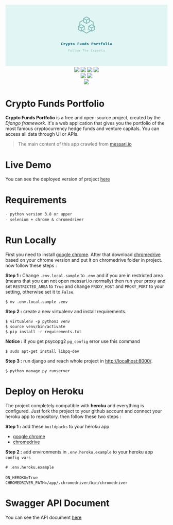 <p align="center">
  <img src="icon.png"><br/>

  <img src="https://img.shields.io/badge/license-GPL--3-blue?logo=gnu">
  <img src="https://img.shields.io/badge/python-%3E=3.8-blue?logo=python&logoColor=white">
  <img src="https://img.shields.io/badge/os-linux-blue?logo=linux&logoColor=white">
  <img src= "https://img.shields.io/badge/crawler-selenium-blue?logo=selenium&logoColor=white"><br/>
  <img src= "https://img.shields.io/badge/document-swagger-green?logo=swagger&logoColor=white">
  <img src="https://img.shields.io/badge/web-Django-green?logo=django&logoColor=white"><br/>
  <img src= "https://img.shields.io/badge/deployment-heroku-purple?logo=heroku&logoColor=white"><br/>
</p>

# Crypto Funds Portfolio
**Crypto Funds Portfolio** is a free and open-source project, created by the _Django framework_. It's a web application that gives you the portfolio of the most famous cryptocurrency hedge funds and venture capitals.
You can access all data through UI or APIs.

> The main content of this app crawled from [messari.io](https://messari.io/)

# Live Demo

You can see the deployed version of project [here](https://crypto-funds-portfolio.herokuapp.com/)

# Requirements

```markdown
- python version 3.8 or upper
- selenium + chrome & chromedriver
```

# Run Locally

First you need to install [google chrome](https://support.google.com/chrome/answer/95346?co=GENIE.Platform%3DDesktop&hl=en). 
After that download [chromedrive](https://chromedriver.chromium.org/downloads) based on your chrome version and put it 
on chromedrive folder in project. now follow these steps :

**Step 1 :** Change `.env.local.sample` to `.env` and if you are in restricted area (means that you can not open messari.io normally)
then run your proxy and set `RESTRICTED_AREA` to `True` and change `PROXY_HOST` and `PROXY_PORT` to your setting,
 otherwise set it to `False`.
```shell
$ mv .env.local.sample .env
```

**Step 2 :** create a new virtualenv and install requirements.
```shell
$ virtualenv -p python3 venv
$ source venv/bin/activate
$ pip install -r requirements.txt
```

**Notice :** if you get psycopg2 `pg_config` error use this command
```shell
$ sudo apt-get install libpq-dev
```

**Step 3 :** run django and reach whole project in [http://localhost:8000/](http://localhost:8000/).
```shell
$ python manage.py runserver
```

# Deploy on Heroku

The project completely compatible with **heroku** and everything is configured.
Just fork the project to your github account and connect your heroku app to repository.
then follow these two steps :

**Step 1 :** add these `buildpacks` to your heroku app

- [google chrome](https://github.com/heroku/heroku-buildpack-google-chrome)
- [chromedrive](https://github.com/heroku/heroku-buildpack-chromedriver)

**Step 2 :** add environments in `.env.heroku.example` to your heroku app `config vars`

```shell
# .env.heroku.example

ON_HEROKU=True
CHROMEDRIVER_PATH=/app/.chromedriver/bin/chromedriver
```

# Swagger API Document

You can see the API document [here](https://crypto-funds-portfolio.herokuapp.com/docs/)